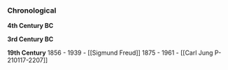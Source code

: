

### Chronological 
**4th Century BC**

**3rd Century BC**

**19th Century**
1856 - 1939 - [[Sigmund Freud]]
1875 - 1961 - [[Carl Jung P-210117-2207]]